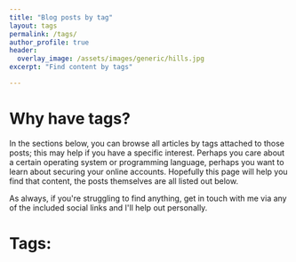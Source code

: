 ```yaml
---
title: "Blog posts by tag"
layout: tags
permalink: /tags/
author_profile: true
header:
  overlay_image: /assets/images/generic/hills.jpg
excerpt: "Find content by tags"

---
```

# Why have tags?

In the sections below, you can browse all articles by tags attached to those posts; this may help if you have a specific interest. Perhaps you care about a certain operating system or programming language, perhaps you want to learn about securing your online accounts. Hopefully this page will help you find that content, the posts themselves are all listed out below.

As always, if you're struggling to find anything, get in touch with me via any of the included social links and I'll help out personally.

# Tags:


